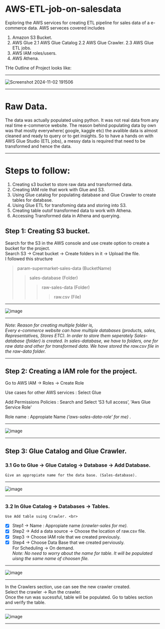 # AWS-ETL-job-on-salesdata
Exploring the AWS services for creating ETL pipeline for sales data of a e-commerce data.
AWS serveces covered includes 
1. Amazon S3 Bucket.
2. AWS Glue
   2.1 AWS Glue Catalog
   2.2 AWS Glue Crawler.
   2.3 AWS Glue ETL jobs.
3. AWS IAM roles/users.
4. AWS Athena.

THe Outline of Project looks like:
***

![Screenshot 2024-11-02 191506](https://github.com/user-attachments/assets/db1ee01f-7805-445a-a9aa-b1969207df77)
***

# Raw Data.

The data was actually populated using python. It was not real data from any real time e-commerce website.
The reason behind populating data by own was that mostly everywhere( google, kaggle etc) the avalible data is almost cleaned and ready to query or to get insights. 
So to have a hands on with AWS Glue Studio (ETL jobs), a messy data is required that need to be transformed and hence the data.
___
# Steps to follow:
1. Creating s3 bucket to store raw data and transformed data.
2. Creating IAM role that work with Glue and S3.
3. Using Glue catalog for populating database and Glue Crawler to create tables for database.
4. Using Glue ETL for transfoming data and storing into S3.
5. Creating table outof transformed data to work with Athena.
6. Accessing Transformed data in Athena and querying.

## Step 1:  Creating S3 bucket.
Search for the S3 in the AWS console and use create option to create a bucket for the project. <br>
Search S3 → Creat bucket → Create folders in it → Upload the file. <br>
I followed this structure 
> param-supermarket-sales-data (BucketName)
>> sales-database              (Folder)
>>> raw-sales-data             (Folder)
>>>> raw.csv                   (File)
***
![image](https://github.com/user-attachments/assets/80eae1dc-7b75-4870-bee4-9487f09d22c1)
***

_Note: Reason for creating multiple folder is,_ <br>
_Every e-commerce website can have multiple databases (products, sales, Representatives, Stores ETC)._
_In order to store them seperately Sales-database (folder) is created._
_In sales-database, we have to folders, one for raw data and other for transformed data. We have stored the raw.csv file in the raw-data folder._

***
## Step 2: Creating a IAM role for the project.
Go to AWS IAM → Roles → Create Role

Use cases for other AWS services : Select Glue

Add Permissions Policies : Search and Select ‘S3 full access’, 'Aws Glue Service Role'

Role name : Appropiate Name _(‘aws-sales-data-role’ for me)_ .

***
![image](https://github.com/user-attachments/assets/02d90209-6dcc-40cf-b7ac-7412ceb7d08e)

***
## Step 3: Glue Catalog and Glue Crawler.
### 3.1 Go to Glue → Glue Catalog →  Database → Add Database.
    Give an appropiate name for the data base. (Sales-database).

***
![image](https://github.com/user-attachments/assets/38ccc001-34f5-4442-84a3-ace2ff997eca)

***
### 3.2 In Glue Catalog → Databases → Tables.
    Use Add table suing Crawler. <br>
   * [x] Step1 → Name : Appropiate name _(crawler-sales for me)._ <br>
  * [x]  Step2 → Add a data source → Choose the location of raw.csv file. <br>
  * [x]  Step3 → Choose IAM role that we created previously. <br>
 * [x]   Step4 → Choose Data Base that we created perviously. <br>
            For Scheduling → On demand. <br>
    _Note: No need to worry about the name for table. It will be populated uisng the same name of choosen file._
    
***
![image](https://github.com/user-attachments/assets/d3bcb186-3d25-4811-9e38-029ee1cd95e5)

***

In the Crawlers section, use can see the new crawler created. <br>
Select the crawler → Run the crawler.<br>
Once the run was sucessful, table will be populated. Go to tables section and verify the table.

***
![image](https://github.com/user-attachments/assets/316a2d7d-9516-4b5d-be97-fcb0cee66d59)

***




  
